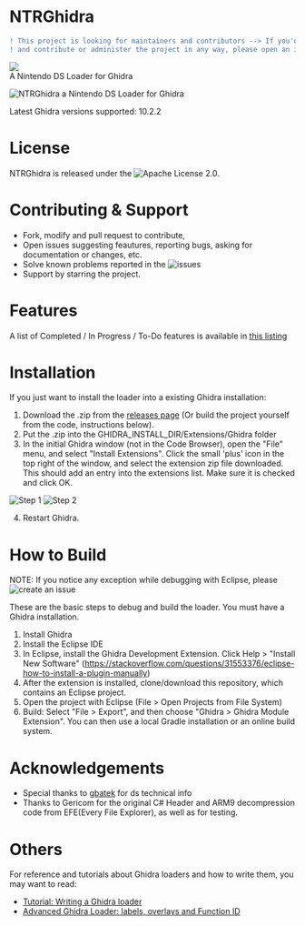# NTRGhidra

```diff
! This project is looking for maintainers and contributors --> If you'd like to join this effort
! and contribute or administer the project in any way, please open an issue to get in touch. Thank you!
```

![](https://img.shields.io/github/issues/pedro-javierf/NTRGhidra/bug)<br>
A Nintendo DS Loader for Ghidra

![NTRGhidra a Nintendo DS Loader for Ghidra](https://user-images.githubusercontent.com/16199912/56060896-12690380-5d36-11e9-802e-8c7e70cd481e.png)

Latest Ghidra versions supported: 10.2.2


# License
NTRGhidra is released under the ![Apache License 2.0](https://github.com/pedro-javierf/NTRGhidra/blob/master/LICENSE).

# Contributing & Support
* Fork, modify and pull request to contribute,
* Open issues suggesting feautures, reporting bugs, asking for documentation or changes, etc.
* Solve known problems reported in the ![issues](https://github.com/pedro-javierf/NTRGhidra/issues) 
* Support by starring the project.

# Features
A list of Completed / In Progress / To-Do features is available in [this listing](https://github.com/pedro-javierf/NTRGhidra/projects/1)

# Installation
If you just want to install the loader into a existing Ghidra installation:

1. Download the .zip from the [releases page](https://github.com/pedro-javierf/NTRGhidra/releases) (Or build the project yourself from the code, instructions below).
2. Put the .zip into the GHIDRA_INSTALL_DIR/Extensions/Ghidra folder
3. In the initial Ghidra window (not in the Code Browser), open the "File" menu, and select "Install Extensions". Click the small 'plus' icon in the top right of the window, and select the extension zip file downloaded. This should add an entry into the extensions list. Make sure it is checked and click OK.

![Step 1](install1.png)
![Step 2](install2.PNG)

4. Restart Ghidra.

# How to Build

NOTE: If you notice any exception while debugging with Eclipse, please ![create an issue](https://github.com/pedro-javierf/NTRGhidra/issues)

These are the basic steps to debug and build the loader. You must have a Ghidra installation.

1. Install Ghidra
2. Install the Eclipse IDE
3. In Eclipse, install the Ghidra Development Extension. Click Help > "Install New Software" (https://stackoverflow.com/questions/31553376/eclipse-how-to-install-a-plugin-manually)
4. After the extension is installed, clone/download this repository, which contains an Eclipse project.
5. Open the project with Eclipse (File > Open Projects from File System)
6. Build: Select "File > Export", and then choose "Ghidra > Ghidra Module Extension". You can then use a local Gradle installation or an online build system.

# Acknowledgements
* Special thanks to [gbatek](https://problemkaputt.de/gbatek.htm) for ds technical info
* Thanks to Gericom for the original C# Header and ARM9 decompression code from EFE(Every File Explorer), as well as for testing.

# Others
For reference and tutorials about Ghidra loaders and how to write them, you may want to read:
* [Tutorial: Writing a Ghidra loader](https://pedro-javierf.github.io/devblog/tutorialwritingaghidraloader/)
* [Advanced Ghidra Loader: labels, overlays and Function ID](https://pedro-javierf.github.io/devblog/advancedghidraloader/)
